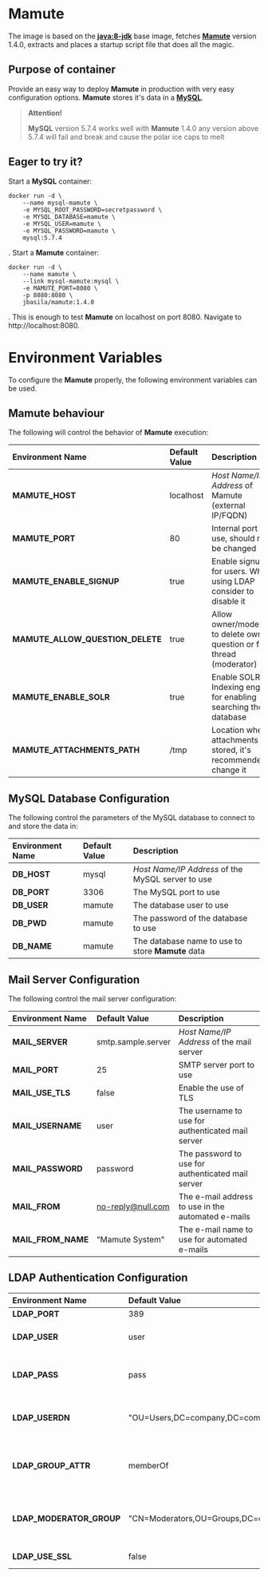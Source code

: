 # Mamute
The image is based on the [**java:8-jdk**][java-container-url] base image, fetches [**Mamute**][mamute-url] version 1.4.0, extracts and places a startup script file that does all the magic.

## Purpose of container
Provide an easy way to deploy **Mamute** in production with very easy configuration options.
**Mamute** stores it's data in a [**MySQL**][mysql-url].

> **Attention!**
>
> **MySQL** version 5.7.4 works well with **Mamute** 1.4.0 any version above 5.7.4 will fail and break and cause the polar ice caps to melt

## Eager to try it?
Start a **MySQL** container:
```
docker run -d \
    --name mysql-mamute \
    -e MYSQL_ROOT_PASSWORD=secretpassword \
    -e MYSQL_DATABASE=mamute \
    -e MYSQL_USER=mamute \
    -e MYSQL_PASSWORD=mamute \
    mysql:5.7.4
```
.
Start a **Mamute** container:
```
docker run -d \
    --name mamute \
    --link mysql-mamute:mysql \
    -e MAMUTE_PORT=8080 \
    -p 8080:8080 \
    jbasila/mamute:1.4.0
```
.
This is enough to test **Mamute** on localhost on port 8080. Navigate to http://localhost:8080.

# Environment Variables
To configure the **Mamute** properly, the following environment variables can be used.

## Mamute behaviour
The following will control the behavior of **Mamute** execution:

| Environment Name                 | Default Value | Description                                                             |
| :------------------------------- | :------------ | :---------------------------------------------------------------------- |
| **MAMUTE_HOST**                  | localhost     | _Host Name/IP Address_ of Mamute (external IP/FQDN)                     |
| **MAMUTE_PORT**                  | 80            | Internal port to use, should not be changed                             |
| **MAMUTE_ENABLE_SIGNUP**         | true          | Enable signup for users. When using LDAP consider to disable it         |
| **MAMUTE_ALLOW_QUESTION_DELETE** | true          | Allow owner/moderator to delete own question or full thread (moderator) |
| **MAMUTE_ENABLE_SOLR**           | true          | Enable SOLR Indexing engine for enabling searching the database         |
| **MAMUTE_ATTACHMENTS_PATH**      | /tmp          | Location where attachments are stored, it's recommended to change it    |

## MySQL Database Configuration
The following control the parameters of the MySQL database to connect to and store the data in:

| Environment Name | Default Value | Description                                       |
| :--------------- | :------------ | :------------------------------------------------ |
| **DB_HOST**      | mysql         | _Host Name/IP Address_ of the MySQL server to use |
| **DB_PORT**      | 3306          | The MySQL port to use                             |
| **DB_USER**      | mamute        | The database user to use                          |
| **DB_PWD**       | mamute        | The password of the database to use               |
| **DB_NAME**      | mamute        | The database name to use to store **Mamute** data |

## Mail Server Configuration
The following control the mail server configuration:

| Environment Name   | Default Value      | Description                                        |
| :----------------- | :----------------- | :------------------------------------------------- |
| **MAIL_SERVER**    | smtp.sample.server | _Host Name/IP Address_ of the mail server          |
| **MAIL_PORT**      | 25                 | SMTP server port to use                            |
| **MAIL_USE_TLS**   | false              | Enable the use of TLS                              |
| **MAIL_USERNAME**  | user               | The username to use for authenticated mail server  |
| **MAIL_PASSWORD**  | password           | The password to use for authenticated mail server  |
| **MAIL_FROM**      | no-reply@null.com  | The e-mail address to use in the automated e-mails |
| **MAIL_FROM_NAME** |"Mamute System"     | The e-mail name to use for automated e-mails       |

## LDAP Authentication Configuration

| Environment Name         | Default Value                               | Description                                          |
| :----------------------- | :------------------------------------------ | :--------------------------------------------------- |
| **LDAP_PORT**            | 389                                         | LDAP port                                            |
| **LDAP_USER**            | user                                        | LDAP DN to use for authentication                    |
| **LDAP_PASS**            | pass                                        | LDAP password to use for authentication              |
| **LDAP_USERDN**          | "OU=Users,DC=company,DC=com"                | The LDAP branch to search users in                   |
| **LDAP_GROUP_ATTR**      | memberOf                                    | The attribute to use for checking moderator gorup in |
| **LDAP_MODERATOR_GROUP** | "CN=Moderators,OU=Groups,DC=company,DC=com" | The membership that grants moderator access |
| **LDAP_USE_SSL**         | false                                       | Enable the use of SSL |


[mamute-url]: http://www.mamute.org/
[java-container-url]: https://hub.docker.com/_/java/
[mysql-url]: https://www.mysql.com/
